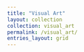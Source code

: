 ```yaml
---
title: "Visual Art"
layout: collection
collection: visual_art
permalink: /visual_art/
entries_layout: grid
---
```

